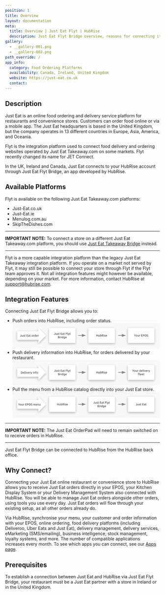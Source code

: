 ```yaml
---
position: 1
title: Overview
layout: documentation
meta:
  title: Overview | Just Eat Flyt | HubRise
  description: Just Eat Flyt Bridge overview, reasons for connecting it to HubRise and summary of integrated features. Synchronise data between your EPOS and your apps.
gallery:
  - __gallery-001.png
  - __gallery-002.png
path_override: /
app_info:
  category: Food Ordering Platforms
  availability: Canada, Ireland, United Kingdom
  website: https://just-eat.co.uk
  contact:
---
```


## Description

Just Eat is an online food ordering and delivery service platform for restaurants and convenience stores. Customers can order food online or via a mobile app. The Just Eat headquarters is based in the United Kingdom, but the company operates in 13 different countries in Europe, Asia, America, and Oceania.

Flyt is the integration platform used to connect food delivery and ordering websites operated by Just Eat Takeaway.com on some markets. Flyt recently changed its name for JET Connect.

In the UK, Ireland and Canada, Just Eat connects to your HubRise account through Just Eat Flyt Bridge, an app developed by HubRise.

## Available Platforms

Flyt is available on the following Just Eat Takeaway.com platforms:

- Just-Eat.co.uk
- Just-Eat.ie
- Menulog.com.au
- SkipTheDishes.com

---

**IMPORTANT NOTE:** To connect a store on a different Just Eat Takeaway.com platform, you should use [Just Eat Takeaway Bridge](/apps/just-eat-takeaway/) instead.

---

Flyt is a more capable integration platform than the legacy Just Eat Takeaway integration platform. If you operate on a market not served by Flyt, it may still be possible to connect your store through Flyt if the Flyt team approves it. Not all integration features might however be available, depending on your market. For more information, contact HubRise at [support@hubrise.com](mailto:support@hubrise.com).

## Integration Features

Connecting Just Eat Flyt Bridge allows you to:

- Push orders into HubRise, including order status.
  ![Diagram of the connection flow between Just Eat, Just Eat Flyt Bridge, and HubRise for receiving orders](../images/000-en-2x-just-eat-connection-diagram.png)
- Push delivery information into HubRise, for orders delivered by your restaurant.
  ![Diagram of the connection flow between Just Eat, Just Eat Flyt Bridge, and HubRise for handling delivery information](../images/009-en-2x-just-eat-delivery-fleet-diagram.png)
- Pull the menu from a HubRise catalog directly into your Just Eat store.
  ![Diagram of the connection flow between Just Eat, Just Eat Flyt Bridge, and HubRise for pulling the menu](../images/010-en-2x-just-eat-menu-push-diagram.png)

---

**IMPORTANT NOTE:** The Just Eat OrderPad will need to remain switched on to receive orders in HubRise.

---

Just Eat Flyt Bridge can be connected to HubRise from the HubRise back office.

## Why Connect?

Connecting your Just Eat online restaurant or convenience store to HubRise allows you to receive Just Eat orders directly in your EPOS, your Kitchen Display System or your Delivery Management System also connected with HubRise.
You will be able to manage Just Eat orders alongside other orders, using tools you use every day. Just Eat orders will flow through your existing setup, as all other orders already do.

Via HubRise, synchronise your menu, your customer and order information with your EPOS, online ordering, food delivery platforms (including Deliveroo, Uber Eats and Just Eat), delivery management, delivery services, eMarketing (SMS/emailing), business intelligence, stock management, loyalty systems, and more. The number of compatible applications increases every month. To see which apps you can connect, see our [Apps page](/apps).

## Prerequisites

To establish a connection between Just Eat and HubRise via Just Eat Flyt Bridge, your restaurant must be a Just Eat partner with a store in Ireland or in the United Kingdom.
